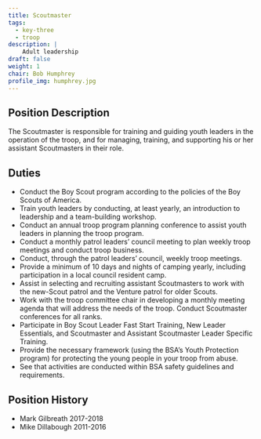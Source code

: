 ```yaml
---
title: Scoutmaster
tags:
  - key-three
  - troop
description: |
    Adult leadership
draft: false
weight: 1
chair: Bob Humphrey
profile_img: humphrey.jpg
---
```


## Position Description

The Scoutmaster is responsible for training and guiding youth leaders in the
operation of the troop, and for managing, training, and supporting his or her
assistant Scoutmasters in their role.

## Duties

- Conduct the Boy Scout program according to the policies of the Boy Scouts of
  America.
- Train youth leaders by conducting, at least yearly, an introduction to
  leadership and a team-building workshop.
- Conduct an annual troop program planning conference to assist youth leaders in
  planning the troop program.
- Conduct a monthly patrol leaders’ council meeting to plan weekly troop
  meetings and conduct troop business.
- Conduct, through the patrol leaders’ council, weekly troop meetings.
- Provide a minimum of 10 days and nights of camping yearly, including
  participation in a local council resident camp.
- Assist in selecting and recruiting assistant Scoutmasters to work with the
  new-Scout patrol and the Venture patrol for older Scouts.
- Work with the troop committee chair in developing a monthly meeting agenda
  that will address the needs of the troop. Conduct Scoutmaster conferences for
  all ranks.
- Participate in Boy Scout Leader Fast Start Training, New Leader Essentials,
  and Scoutmaster and Assistant Scoutmaster Leader Specific Training.
- Provide the necessary framework (using the BSA’s Youth Protection program) for
  protecting the young people in your troop from abuse.
- See that activities are conducted within BSA safety guidelines and
  requirements.

## Position History

- Mark Gilbreath 2017-2018
- Mike Dillabough 2011-2016
